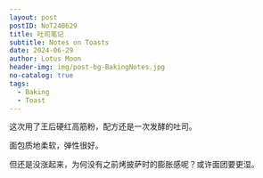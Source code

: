 ```yaml
---
layout: post
postID: NoT240629
title: 吐司笔记
subtitle: Notes on Toasts
date: 2024-06-29
author: Lotus Moon
header-img: img/post-bg-BakingNotes.jpg
no-catalog: true
tags:
  - Baking
  - Toast
---
```


这次用了王后硬红高筋粉，配方还是一次发酵的吐司。

面包质地柔软，弹性很好。

但还是没涨起来，为何没有之前烤披萨时的膨胀感呢？或许面团要更湿。
